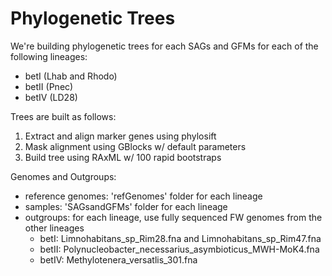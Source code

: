 # Phylogenetic Trees

We're building phylogenetic trees for each SAGs and GFMs for each of the following lineages:
- betI (Lhab and Rhodo)
- betII (Pnec)
- betIV (LD28)

Trees are built as follows:
1. Extract and align marker genes using phylosift
2. Mask alignment using GBlocks w/ default parameters
3. Build tree using RAxML w/ 100 rapid bootstraps

Genomes and Outgroups:
- reference genomes: 'refGenomes' folder for each lineage
- samples: 'SAGsandGFMs' folder for each lineage
- outgroups: for each lineage, use fully sequenced FW genomes from the other lineages
  - betI: Limnohabitans_sp_Rim28.fna and Limnohabitans_sp_Rim47.fna
  - betII: Polynucleobacter_necessarius_asymbioticus_MWH-MoK4.fna
  - betIV: Methylotenera_versatlis_301.fna
